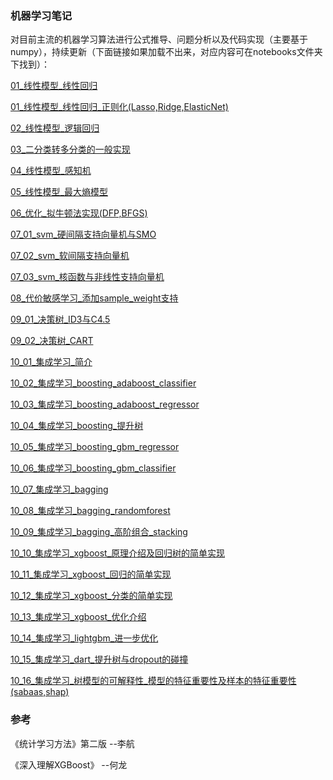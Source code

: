 ### 机器学习笔记

对目前主流的机器学习算法进行公式推导、问题分析以及代码实现（主要基于numpy），持续更新（下面链接如果加载不出来，对应内容可在notebooks文件夹下找到）：  



[01_线性模型_线性回归](https://nbviewer.jupyter.org/github/zhulei227/ML_Notes/blob/master/notebooks/01_%E7%BA%BF%E6%80%A7%E6%A8%A1%E5%9E%8B_%E7%BA%BF%E6%80%A7%E5%9B%9E%E5%BD%92.ipynb)

[01_线性模型_线性回归_正则化(Lasso,Ridge,ElasticNet)](https://nbviewer.jupyter.org/github/zhulei227/ML_Notes/blob/master/notebooks/01_%E7%BA%BF%E6%80%A7%E6%A8%A1%E5%9E%8B_%E7%BA%BF%E6%80%A7%E5%9B%9E%E5%BD%92_%E6%AD%A3%E5%88%99%E5%8C%96(Lasso%2CRidge%2CElasticNet).ipynb)

[02_线性模型_逻辑回归](https://nbviewer.jupyter.org/github/zhulei227/ML_Notes/blob/master/notebooks/02_%E7%BA%BF%E6%80%A7%E6%A8%A1%E5%9E%8B_%E9%80%BB%E8%BE%91%E5%9B%9E%E5%BD%92.ipynb)

[03_二分类转多分类的一般实现](https://nbviewer.jupyter.org/github/zhulei227/ML_Notes/blob/master/notebooks/03_%E4%BA%8C%E5%88%86%E7%B1%BB%E8%BD%AC%E5%A4%9A%E5%88%86%E7%B1%BB%E7%9A%84%E4%B8%80%E8%88%AC%E5%AE%9E%E7%8E%B0.ipynb)

[04_线性模型_感知机](https://nbviewer.jupyter.org/github/zhulei227/ML_Notes/blob/master/notebooks/04_%E7%BA%BF%E6%80%A7%E6%A8%A1%E5%9E%8B_%E6%84%9F%E7%9F%A5%E6%9C%BA.ipynb)

[05_线性模型_最大熵模型](https://nbviewer.jupyter.org/github/zhulei227/ML_Notes/blob/master/notebooks/05_%E7%BA%BF%E6%80%A7%E6%A8%A1%E5%9E%8B_%E6%9C%80%E5%A4%A7%E7%86%B5%E6%A8%A1%E5%9E%8B.ipynb)

[06_优化_拟牛顿法实现(DFP,BFGS)](https://nbviewer.jupyter.org/github/zhulei227/ML_Notes/blob/master/notebooks/06_%E4%BC%98%E5%8C%96_%E6%8B%9F%E7%89%9B%E9%A1%BF%E6%B3%95%E5%AE%9E%E7%8E%B0(DFP%2CBFGS).ipynb)

[07_01_svm_硬间隔支持向量机与SMO](https://nbviewer.jupyter.org/github/zhulei227/ML_Notes/blob/master/notebooks/07_01_svm_%E7%A1%AC%E9%97%B4%E9%9A%94%E6%94%AF%E6%8C%81%E5%90%91%E9%87%8F%E6%9C%BA%E4%B8%8ESMO.ipynb)

[07_02_svm_软间隔支持向量机](https://nbviewer.jupyter.org/github/zhulei227/ML_Notes/blob/master/notebooks/07_02_svm_%E8%BD%AF%E9%97%B4%E9%9A%94%E6%94%AF%E6%8C%81%E5%90%91%E9%87%8F%E6%9C%BA.ipynb)

[07_03_svm_核函数与非线性支持向量机](https://nbviewer.jupyter.org/github/zhulei227/ML_Notes/blob/master/notebooks/07_03_svm_%E6%A0%B8%E5%87%BD%E6%95%B0%E4%B8%8E%E9%9D%9E%E7%BA%BF%E6%80%A7%E6%94%AF%E6%8C%81%E5%90%91%E9%87%8F%E6%9C%BA.ipynb)

[08_代价敏感学习_添加sample_weight支持](https://nbviewer.jupyter.org/github/zhulei227/ML_Notes/blob/master/notebooks/08_%E4%BB%A3%E4%BB%B7%E6%95%8F%E6%84%9F%E5%AD%A6%E4%B9%A0_%E6%B7%BB%E5%8A%A0sample_weight%E6%94%AF%E6%8C%81.ipynb)

[09_01_决策树_ID3与C4.5](https://nbviewer.jupyter.org/github/zhulei227/ML_Notes/blob/master/notebooks/09_01_%E5%86%B3%E7%AD%96%E6%A0%91_ID3%E4%B8%8EC4.5.ipynb)

[09_02_决策树_CART](https://nbviewer.jupyter.org/github/zhulei227/ML_Notes/blob/master/notebooks/09_02_%E5%86%B3%E7%AD%96%E6%A0%91_CART.ipynb)

[10_01_集成学习_简介](https://nbviewer.jupyter.org/github/zhulei227/ML_Notes/blob/master/notebooks/10_01_%E9%9B%86%E6%88%90%E5%AD%A6%E4%B9%A0_%E7%AE%80%E4%BB%8B.ipynb)

[10_02_集成学习_boosting_adaboost_classifier](https://nbviewer.jupyter.org/github/zhulei227/ML_Notes/blob/master/notebooks/10_02_%E9%9B%86%E6%88%90%E5%AD%A6%E4%B9%A0_boosting_adaboost_classifier.ipynb)

[10_03_集成学习_boosting_adaboost_regressor](https://nbviewer.jupyter.org/github/zhulei227/ML_Notes/blob/master/notebooks/10_02_%E9%9B%86%E6%88%90%E5%AD%A6%E4%B9%A0_boosting_adaboost_regressor.ipynb)

[10_04_集成学习_boosting_提升树](https://nbviewer.jupyter.org/github/zhulei227/ML_Notes/blob/master/notebooks/10_04_%E9%9B%86%E6%88%90%E5%AD%A6%E4%B9%A0_boosting_%E6%8F%90%E5%8D%87%E6%A0%91.ipynb)

[10_05_集成学习_boosting_gbm_regressor](https://nbviewer.jupyter.org/github/zhulei227/ML_Notes/blob/master/notebooks/10_05_%E9%9B%86%E6%88%90%E5%AD%A6%E4%B9%A0_boosting_gbm_regressor.ipynb)

[10_06_集成学习_boosting_gbm_classifier](https://nbviewer.jupyter.org/github/zhulei227/ML_Notes/blob/master/notebooks/10_06_%E9%9B%86%E6%88%90%E5%AD%A6%E4%B9%A0_boosting_gbm_classifier.ipynb)

[10_07_集成学习_bagging](https://nbviewer.jupyter.org/github/zhulei227/ML_Notes/blob/master/notebooks/10_07_%E9%9B%86%E6%88%90%E5%AD%A6%E4%B9%A0_bagging.ipynb)

[10_08_集成学习_bagging_randomforest](https://nbviewer.jupyter.org/github/zhulei227/ML_Notes/blob/master/notebooks/10_08_%E9%9B%86%E6%88%90%E5%AD%A6%E4%B9%A0_bagging_randomforest.ipynb)

[10_09_集成学习_bagging_高阶组合_stacking](https://nbviewer.jupyter.org/github/zhulei227/ML_Notes/blob/master/notebooks/10_09_%E9%9B%86%E6%88%90%E5%AD%A6%E4%B9%A0_bagging_%E9%AB%98%E9%98%B6%E7%BB%84%E5%90%88_stacking.ipynb)

[10_10_集成学习_xgboost_原理介绍及回归树的简单实现](https://nbviewer.jupyter.org/github/zhulei227/ML_Notes/blob/master/notebooks/10_10_%E9%9B%86%E6%88%90%E5%AD%A6%E4%B9%A0_xgboost_%E5%8E%9F%E7%90%86%E4%BB%8B%E7%BB%8D%E5%8F%8A%E5%9B%9E%E5%BD%92%E6%A0%91%E7%9A%84%E7%AE%80%E5%8D%95%E5%AE%9E%E7%8E%B0.ipynb)

[10_11_集成学习_xgboost_回归的简单实现](https://nbviewer.jupyter.org/github/zhulei227/ML_Notes/blob/master/notebooks/10_11_%E9%9B%86%E6%88%90%E5%AD%A6%E4%B9%A0_xgboost_%E5%9B%9E%E5%BD%92%E7%9A%84%E7%AE%80%E5%8D%95%E5%AE%9E%E7%8E%B0.ipynb)

[10_12_集成学习_xgboost_分类的简单实现](https://nbviewer.jupyter.org/github/zhulei227/ML_Notes/blob/master/notebooks/10_12_%E9%9B%86%E6%88%90%E5%AD%A6%E4%B9%A0_xgboost_%E5%88%86%E7%B1%BB%E7%9A%84%E7%AE%80%E5%8D%95%E5%AE%9E%E7%8E%B0.ipynb)

[10_13_集成学习_xgboost_优化介绍](https://nbviewer.jupyter.org/github/zhulei227/ML_Notes/blob/master/notebooks/10_13_%E9%9B%86%E6%88%90%E5%AD%A6%E4%B9%A0_xgboost_%E4%BC%98%E5%8C%96%E4%BB%8B%E7%BB%8D.ipynb)

[10_14_集成学习_lightgbm_进一步优化](https://nbviewer.jupyter.org/github/zhulei227/ML_Notes/blob/master/notebooks/10_14_%E9%9B%86%E6%88%90%E5%AD%A6%E4%B9%A0_lightgbm_%E8%BF%9B%E4%B8%80%E6%AD%A5%E4%BC%98%E5%8C%96.ipynb)

[10_15_集成学习_dart_提升树与dropout的碰撞](https://nbviewer.jupyter.org/github/zhulei227/ML_Notes/blob/master/notebooks/10_15_%E9%9B%86%E6%88%90%E5%AD%A6%E4%B9%A0_dart_%E6%8F%90%E5%8D%87%E6%A0%91%E4%B8%8Edropout%E7%9A%84%E7%A2%B0%E6%92%9E.ipynb)

[10_16_集成学习_树模型的可解释性_模型的特征重要性及样本的特征重要性(sabaas,shap)](https://nbviewer.jupyter.org/github/zhulei227/ML_Notes/blob/master/notebooks/10_16_%E9%9B%86%E6%88%90%E5%AD%A6%E4%B9%A0_%E6%A0%91%E6%A8%A1%E5%9E%8B%E7%9A%84%E5%8F%AF%E8%A7%A3%E9%87%8A%E6%80%A7_%E6%A8%A1%E5%9E%8B%E7%9A%84%E7%89%B9%E5%BE%81%E9%87%8D%E8%A6%81%E6%80%A7%E5%8F%8A%E6%A0%B7%E6%9C%AC%E7%9A%84%E7%89%B9%E5%BE%81%E9%87%8D%E8%A6%81%E6%80%A7(sabaas%2Cshap).ipynb)







### 参考

《统计学习方法》第二版  --李航   

《深入理解XGBoost》      --何龙